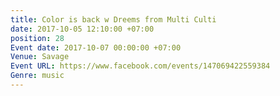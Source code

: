 ```yaml
---
title: Color is back w Dreems from Multi Culti
date: 2017-10-05 12:10:00 +07:00
position: 28
Event date: 2017-10-07 00:00:00 +07:00
Venue: Savage
Event URL: https://www.facebook.com/events/147069422559384
Genre: music
---
```


